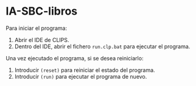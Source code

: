 # IA-SBC-libros

Para iniciar el programa:
1. Abrir el IDE de CLIPS.
2. Dentro del IDE, abrir el fichero ``run.clp.bat`` para ejecutar el programa.

Una vez ejecutado el programa, si se desea reiniciarlo:
1. Introducir ``(reset)`` para reiniciar el estado del programa.
2. Introducir ``(run)`` para ejecutar el programa de nuevo.
